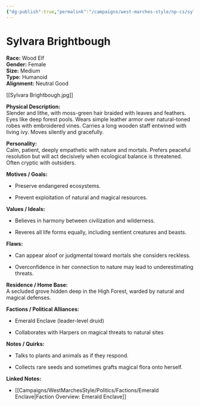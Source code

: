 ```yaml
---
{"dg-publish":true,"permalink":"/campaigns/west-marches-style/np-cs/sylvara-brightbough/"}
---
```


# Sylvara Brightbough

**Race:** Wood Elf  
**Gender:** Female  
**Size:** Medium  
**Type:** Humanoid  
**Alignment:** Neutral Good

[[Sylvara Brightbough.jpg]]

**Physical Description:**  
Slender and lithe, with moss-green hair braided with leaves and feathers. Eyes like deep forest pools. Wears simple leather armor over natural-toned robes with embroidered vines. Carries a long wooden staff entwined with living ivy. Moves silently and gracefully.

**Personality:**  
Calm, patient, deeply empathetic with nature and mortals. Prefers peaceful resolution but will act decisively when ecological balance is threatened. Often cryptic with outsiders.

**Motives / Goals:**

- Preserve endangered ecosystems.
    
- Prevent exploitation of natural and magical resources.
    

**Values / Ideals:**

- Believes in harmony between civilization and wilderness.
    
- Reveres all life forms equally, including sentient creatures and beasts.
    

**Flaws:**

- Can appear aloof or judgmental toward mortals she considers reckless.
    
- Overconfidence in her connection to nature may lead to underestimating threats.
    

**Residence / Home Base:**  
A secluded grove hidden deep in the High Forest, warded by natural and magical defenses.

**Factions / Political Alliances:**

- Emerald Enclave (leader-level druid)
    
- Collaborates with Harpers on magical threats to natural sites
    

**Notes / Quirks:**

- Talks to plants and animals as if they respond.
    
- Collects rare seeds and sometimes grafts magical flora onto herself.
    

**Linked Notes:**

- [[Campaigns/WestMarchesStyle/Politics/Factions/Emerald Enclave\|Faction Overview: Emerald Enclave]]